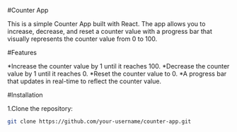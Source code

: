 #Counter App

This is a simple Counter App built with React. The app allows you to increase, decrease, and reset a counter value with a progress bar that visually represents the counter value from 0 to 100.

#Features

 *Increase the counter value by 1 until it reaches 100.
 *Decrease the counter value by 1 until it reaches 0.
 *Reset the counter value to 0.
 *A progress bar that updates in real-time to reflect the counter 
 value.

 #Installation

 1.Clone the repository:
 ```bash
 git clone https://github.com/your-username/counter-app.git

 
